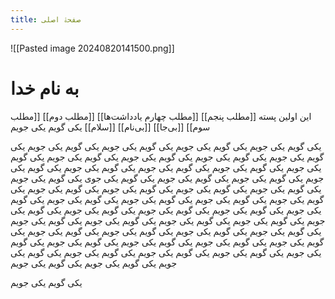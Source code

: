 ```yaml
---
title: صفحۀ اصلی
---
```


![[Pasted image 20240820141500.png]]
# به نام خدا
این اولین پسته
[[مطلب پنجم]]
[[مطلب چهارم یادداشت‌ها]]
[[مطلب دوم]]
[[مطلب سوم]]
[[بی‌جا]]
[[بی‌نام]]
[[سلام]]
یکی گویم یکی جویم

یکی گویم یکی جویم 
یکی گویم یکی جویم 
یکی گویم یکی جویم 
یکی گویم یکی جویم 
یکی گویم یکی جویم 
یکی گویم یکی جویم 
یکی گویم یکی جویم 
یکی گویم یکی جویم 
یکی گویم یکی جویم 
یکی گویم یکی جویم 
یکی گویم یکی جویم 
یکی گویم یکی جویم 
یکی گویم یکی جویم 
یکی گویم یکی جویم 
یکی گویم یکی جویم 
یکی گویم یکی جوی
یکی گویم یکی جویم 
یکی گویم یکی جویم 
یکی گویم یکی جویم 
یکی گویم یکی جویم 
یکی گویم یکی جویم 
یکی گویم یکی جویم 
یکی گویم یکی جویم 
یکی گویم یکی جویم 
یکی گویم یکی جویم 
یکی گویم یکی جویم 
یکی گویم یکی جویم 
یکی گویم یکی جویم 
یکی گویم یکی جویم 
یکی گویم یکی جویم 
یکی گویم یکی جویم 
یکی گویم یکی جویم 
یکی گویم یکی جویم 
یکی گویم یکی جویم 
یکی گویم یکی جویم 
یکی گویم یکی جویم 
یکی گویم یکی جویم 
یکی گویم یکی جویم 
یکی گویم یکی جویم 
یکی گویم یکی جویم 
یکی گویم یکی جویم 
یکی گویم یکی جویم 
یکی گویم یکی جویم 
یکی گویم یکی جویم 
یکی گویم یکی جویم 
یکی گویم یکی جویم 
یکی گویم یکی جویم 
یکی گویم یکی جویم 
یکی گویم یکی جویم 

یکی گویم یکی جویم 